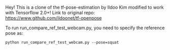 Hey! This is a clone of the tf-pose-estimation by Ildoo Kim modified to work with Tensorflow 2.0+!
Link to original repo: https://www.github.com/ildoonet/tf-openpose

To run run_compare_ref_test_webcam.py, you need to specify the reference pose as:

	python run_compare_ref_test_webcam.py --pose=squat
	

